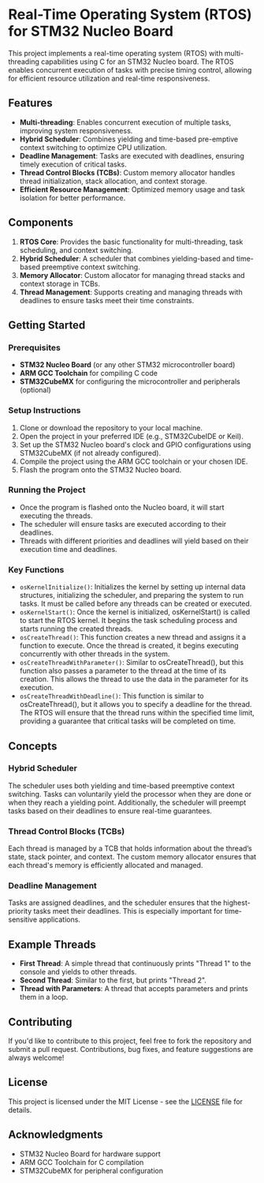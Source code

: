 # Real-Time Operating System (RTOS) for STM32 Nucleo Board

This project implements a real-time operating system (RTOS) with multi-threading capabilities using C for an STM32 Nucleo board. The RTOS enables concurrent execution of tasks with precise timing control, allowing for efficient resource utilization and real-time responsiveness.

## Features

- **Multi-threading**: Enables concurrent execution of multiple tasks, improving system responsiveness.
- **Hybrid Scheduler**: Combines yielding and time-based pre-emptive context switching to optimize CPU utilization.
- **Deadline Management**: Tasks are executed with deadlines, ensuring timely execution of critical tasks.
- **Thread Control Blocks (TCBs)**: Custom memory allocator handles thread initialization, stack allocation, and context storage.
- **Efficient Resource Management**: Optimized memory usage and task isolation for better performance.

## Components

1. **RTOS Core**: Provides the basic functionality for multi-threading, task scheduling, and context switching.
2. **Hybrid Scheduler**: A scheduler that combines yielding-based and time-based preemptive context switching.
3. **Memory Allocator**: Custom allocator for managing thread stacks and context storage in TCBs.
4. **Thread Management**: Supports creating and managing threads with deadlines to ensure tasks meet their time constraints.

## Getting Started

### Prerequisites

- **STM32 Nucleo Board** (or any other STM32 microcontroller board)
- **ARM GCC Toolchain** for compiling C code
- **STM32CubeMX** for configuring the microcontroller and peripherals (optional)

### Setup Instructions

1. Clone or download the repository to your local machine.
2. Open the project in your preferred IDE (e.g., STM32CubeIDE or Keil).
3. Set up the STM32 Nucleo board's clock and GPIO configurations using STM32CubeMX (if not already configured).
4. Compile the project using the ARM GCC toolchain or your chosen IDE.
5. Flash the program onto the STM32 Nucleo board.

### Running the Project

- Once the program is flashed onto the Nucleo board, it will start executing the threads.
- The scheduler will ensure tasks are executed according to their deadlines.
- Threads with different priorities and deadlines will yield based on their execution time and deadlines.

### Key Functions
- `osKernelInitialize()`: Initializes the kernel by setting up internal data structures, initializing the scheduler, and preparing the system to run tasks. It must be called before any threads can be created or executed.
- `osKernelStart()`: Once the kernel is initialized, osKernelStart() is called to start the RTOS kernel. It begins the task scheduling process and starts running the created threads.
- `osCreateThread()`: This function creates a new thread and assigns it a function to execute. Once the thread is created, it begins executing concurrently with other threads in the system.
- `osCreateThreadWithParameter()`: Similar to osCreateThread(), but this function also passes a parameter to the thread at the time of its creation. This allows the thread to use the data in the parameter for its execution.
- `osCreateThreadWithDeadline()`: This function is similar to osCreateThread(), but it allows you to specify a deadline for the thread. The RTOS will ensure that the thread runs within the specified time limit, providing a guarantee that critical tasks will be completed on time.
  

## Concepts

### Hybrid Scheduler
The scheduler uses both yielding and time-based preemptive context switching. Tasks can voluntarily yield the processor when they are done or when they reach a yielding point. Additionally, the scheduler will preempt tasks based on their deadlines to ensure real-time guarantees.

### Thread Control Blocks (TCBs)
Each thread is managed by a TCB that holds information about the thread’s state, stack pointer, and context. The custom memory allocator ensures that each thread's memory is efficiently allocated and managed.

### Deadline Management
Tasks are assigned deadlines, and the scheduler ensures that the highest-priority tasks meet their deadlines. This is especially important for time-sensitive applications.

## Example Threads

- **First Thread**: A simple thread that continuously prints "Thread 1" to the console and yields to other threads.
- **Second Thread**: Similar to the first, but prints "Thread 2".
- **Thread with Parameters**: A thread that accepts parameters and prints them in a loop.

## Contributing

If you'd like to contribute to this project, feel free to fork the repository and submit a pull request. Contributions, bug fixes, and feature suggestions are always welcome!

## License

This project is licensed under the MIT License - see the [LICENSE](LICENSE) file for details.

## Acknowledgments

- STM32 Nucleo Board for hardware support
- ARM GCC Toolchain for C compilation
- STM32CubeMX for peripheral configuration
